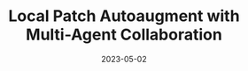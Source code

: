 ---
title: "Local Patch Autoaugment with Multi-Agent Collaboration"
collection: publications
authors: 'Shiqi Lin, <b>Tao Yu*</b>, Ruoyu Feng, Xin Li, Xiaoyuan Yu, Lei Xiao, Zhibo Chen'
permalink: /publication/2023-05-02-local-patch-autoaugment-with-multi-agent-collaboration
# excerpt: 'This paper is about fixing template issue #693.'
date: 2023-05-02
venue: 'IEEE Transactions on Multimedia (<b>TMM</b>)'
paperurl: 'https://arxiv.org/pdf/2103.11099'
codeurl: 'https://github.com/LinShiqi047/PatchAutoAugment'
# citation: 'Your Name, You. (2024). &quot;Paper Title Number 3.&quot; <i>GitHub Journal of Bugs</i>. 1(3).'
---